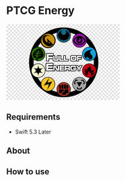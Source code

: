 # PTCG Energy

![](ptcg-energy-icon.png)

## Requirements

- Swift 5.3 Later

## About

## How to use
